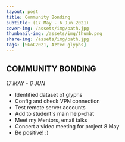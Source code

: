 ```yaml
---
layout: post
title: Community Bonding
subtitle: (17 May - 6 Jun 2021)
cover-img: /assets/img/path.jpg
thumbnail-img: /assets/img/thumb.png
share-img: /assets/img/path.jpg
tags: [SGoC2021, Aztec glyphs]
---
```


## COMMUNITY BONDING
*17 MAY - 6 JUN*

- Identified dataset of glyphs
- Config and check VPN connection
- Test remote server accounts
- Add to student's main help-chat
- Meet my Mentors, email talks
- Concert a video meeting for project 8 May
- Be positive! :)
